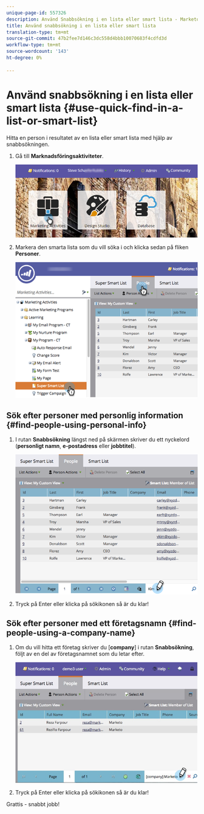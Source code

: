 ```yaml
---
unique-page-id: 557326
description: Använd Snabbsökning i en lista eller smart lista - Marketo Docs - Produktdokumentation
title: Använd snabbsökning i en lista eller smart lista
translation-type: tm+mt
source-git-commit: 47b2fee7d146c3dc558d4bbb10070683f4cdfd3d
workflow-type: tm+mt
source-wordcount: '143'
ht-degree: 0%

---
```



# Använd snabbsökning i en lista eller smart lista {#use-quick-find-in-a-list-or-smart-list}

Hitta en person i resultatet av en lista eller smart lista med hjälp av snabbsökningen.

1. Gå till **Marknadsföringsaktiviteter**.

   ![](assets/login-marketing-activities.png)

1. Markera den smarta lista som du vill söka i och klicka sedan på fliken **Personer**.

   ![](assets/smartlistpeople.png)

## Sök efter personer med personlig information {#find-people-using-personal-info}

1. I rutan **Snabbsökning** längst ned på skärmen skriver du ett nyckelord (**personligt namn**, **e-postadress** eller **jobbtitel**).

   ![](assets/searchpeople.png)

1. Tryck på Enter eller klicka på sökikonen så är du klar!

## Sök efter personer med ett företagsnamn {#find-people-using-a-company-name}

1. Om du vill hitta ett företag skriver du [**company**] i rutan **Snabbsökning**, följt av en del av företagsnamnet som du letar efter.

   ![](assets/supersmartlistsearch.jpg)

1. Tryck på Enter eller klicka på sökikonen så är du klar!

Grattis - snabbt jobb!
